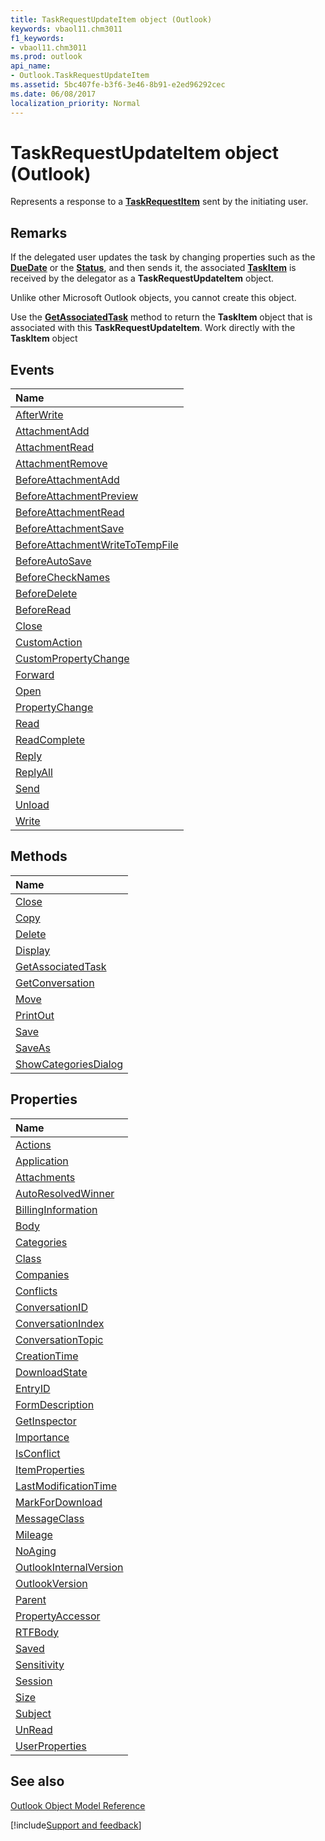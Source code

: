 ```yaml
---
title: TaskRequestUpdateItem object (Outlook)
keywords: vbaol11.chm3011
f1_keywords:
- vbaol11.chm3011
ms.prod: outlook
api_name:
- Outlook.TaskRequestUpdateItem
ms.assetid: 5bc407fe-b3f6-3e46-8b91-e2ed96292cec
ms.date: 06/08/2017
localization_priority: Normal
---
```



# TaskRequestUpdateItem object (Outlook)

Represents a response to a  **[TaskRequestItem](Outlook.TaskRequestItem.md)** sent by the initiating user.


## Remarks

If the delegated user updates the task by changing properties such as the  **[DueDate](Outlook.TaskItem.DueDate.md)** or the **[Status](Outlook.TaskItem.Status.md)**, and then sends it, the associated **[TaskItem](Outlook.TaskItem.md)** is received by the delegator as a **TaskRequestUpdateItem** object.

Unlike other Microsoft Outlook objects, you cannot create this object.

Use the  **[GetAssociatedTask](Outlook.TaskRequestUpdateItem.GetAssociatedTask.md)** method to return the **TaskItem** object that is associated with this **TaskRequestUpdateItem**. Work directly with the **TaskItem** object


## Events



|Name|
|:-----|
|[AfterWrite](Outlook.TaskRequestUpdateItem.AfterWrite.md)|
|[AttachmentAdd](Outlook.TaskRequestUpdateItem.AttachmentAdd.md)|
|[AttachmentRead](Outlook.TaskRequestUpdateItem.AttachmentRead.md)|
|[AttachmentRemove](Outlook.TaskRequestUpdateItem.AttachmentRemove.md)|
|[BeforeAttachmentAdd](Outlook.TaskRequestUpdateItem.BeforeAttachmentAdd.md)|
|[BeforeAttachmentPreview](Outlook.TaskRequestUpdateItem.BeforeAttachmentPreview.md)|
|[BeforeAttachmentRead](Outlook.TaskRequestUpdateItem.BeforeAttachmentRead.md)|
|[BeforeAttachmentSave](Outlook.TaskRequestUpdateItem.BeforeAttachmentSave.md)|
|[BeforeAttachmentWriteToTempFile](Outlook.TaskRequestUpdateItem.BeforeAttachmentWriteToTempFile.md)|
|[BeforeAutoSave](Outlook.TaskRequestUpdateItem.BeforeAutoSave.md)|
|[BeforeCheckNames](Outlook.TaskRequestUpdateItem.BeforeCheckNames.md)|
|[BeforeDelete](Outlook.TaskRequestUpdateItem.BeforeDelete.md)|
|[BeforeRead](Outlook.TaskRequestUpdateItem.BeforeRead.md)|
|[Close](Outlook.TaskRequestUpdateItem.Close(even).md)|
|[CustomAction](Outlook.TaskRequestUpdateItem.CustomAction.md)|
|[CustomPropertyChange](Outlook.TaskRequestUpdateItem.CustomPropertyChange.md)|
|[Forward](Outlook.TaskRequestUpdateItem.Forward.md)|
|[Open](Outlook.TaskRequestUpdateItem.Open.md)|
|[PropertyChange](Outlook.TaskRequestUpdateItem.PropertyChange.md)|
|[Read](Outlook.TaskRequestUpdateItem.Read.md)|
|[ReadComplete](Outlook.taskrequestupdateitem.readcomplete.md)|
|[Reply](Outlook.TaskRequestUpdateItem.Reply.md)|
|[ReplyAll](Outlook.TaskRequestUpdateItem.ReplyAll.md)|
|[Send](Outlook.TaskRequestUpdateItem.Send.md)|
|[Unload](Outlook.TaskRequestUpdateItem.Unload.md)|
|[Write](Outlook.TaskRequestUpdateItem.Write.md)|

## Methods



|Name|
|:-----|
|[Close](Outlook.TaskRequestUpdateItem.Close(method).md)|
|[Copy](Outlook.TaskRequestUpdateItem.Copy.md)|
|[Delete](Outlook.TaskRequestUpdateItem.Delete.md)|
|[Display](Outlook.TaskRequestUpdateItem.Display.md)|
|[GetAssociatedTask](Outlook.TaskRequestUpdateItem.GetAssociatedTask.md)|
|[GetConversation](Outlook.TaskRequestUpdateItem.GetConversation.md)|
|[Move](Outlook.TaskRequestUpdateItem.Move.md)|
|[PrintOut](Outlook.TaskRequestUpdateItem.PrintOut.md)|
|[Save](Outlook.TaskRequestUpdateItem.Save.md)|
|[SaveAs](Outlook.TaskRequestUpdateItem.SaveAs.md)|
|[ShowCategoriesDialog](Outlook.TaskRequestUpdateItem.ShowCategoriesDialog.md)|

## Properties



|Name|
|:-----|
|[Actions](Outlook.TaskRequestUpdateItem.Actions.md)|
|[Application](Outlook.TaskRequestUpdateItem.Application.md)|
|[Attachments](Outlook.TaskRequestUpdateItem.Attachments.md)|
|[AutoResolvedWinner](Outlook.TaskRequestUpdateItem.AutoResolvedWinner.md)|
|[BillingInformation](Outlook.TaskRequestUpdateItem.BillingInformation.md)|
|[Body](Outlook.TaskRequestUpdateItem.Body.md)|
|[Categories](Outlook.TaskRequestUpdateItem.Categories.md)|
|[Class](Outlook.TaskRequestUpdateItem.Class.md)|
|[Companies](Outlook.TaskRequestUpdateItem.Companies.md)|
|[Conflicts](Outlook.TaskRequestUpdateItem.Conflicts.md)|
|[ConversationID](Outlook.TaskRequestUpdateItem.ConversationID.md)|
|[ConversationIndex](Outlook.TaskRequestUpdateItem.ConversationIndex.md)|
|[ConversationTopic](Outlook.TaskRequestUpdateItem.ConversationTopic.md)|
|[CreationTime](Outlook.TaskRequestUpdateItem.CreationTime.md)|
|[DownloadState](Outlook.TaskRequestUpdateItem.DownloadState.md)|
|[EntryID](Outlook.TaskRequestUpdateItem.EntryID.md)|
|[FormDescription](Outlook.TaskRequestUpdateItem.FormDescription.md)|
|[GetInspector](Outlook.TaskRequestUpdateItem.GetInspector.md)|
|[Importance](Outlook.TaskRequestUpdateItem.Importance.md)|
|[IsConflict](Outlook.TaskRequestUpdateItem.IsConflict.md)|
|[ItemProperties](Outlook.TaskRequestUpdateItem.ItemProperties.md)|
|[LastModificationTime](Outlook.TaskRequestUpdateItem.LastModificationTime.md)|
|[MarkForDownload](Outlook.TaskRequestUpdateItem.MarkForDownload.md)|
|[MessageClass](Outlook.TaskRequestUpdateItem.MessageClass.md)|
|[Mileage](Outlook.TaskRequestUpdateItem.Mileage.md)|
|[NoAging](Outlook.TaskRequestUpdateItem.NoAging.md)|
|[OutlookInternalVersion](Outlook.TaskRequestUpdateItem.OutlookInternalVersion.md)|
|[OutlookVersion](Outlook.TaskRequestUpdateItem.OutlookVersion.md)|
|[Parent](Outlook.TaskRequestUpdateItem.Parent.md)|
|[PropertyAccessor](Outlook.TaskRequestUpdateItem.PropertyAccessor.md)|
|[RTFBody](Outlook.TaskRequestUpdateItem.RTFBody.md)|
|[Saved](Outlook.TaskRequestUpdateItem.Saved.md)|
|[Sensitivity](Outlook.TaskRequestUpdateItem.Sensitivity.md)|
|[Session](Outlook.TaskRequestUpdateItem.Session.md)|
|[Size](Outlook.TaskRequestUpdateItem.Size.md)|
|[Subject](Outlook.TaskRequestUpdateItem.Subject.md)|
|[UnRead](Outlook.TaskRequestUpdateItem.UnRead.md)|
|[UserProperties](Outlook.TaskRequestUpdateItem.UserProperties.md)|

## See also


[Outlook Object Model Reference](overview/Outlook/object-model.md)

[!include[Support and feedback](~/includes/feedback-boilerplate.md)]